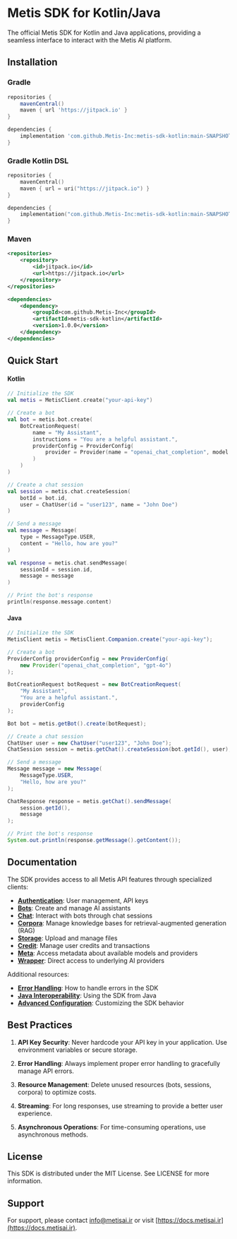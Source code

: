 # Metis SDK for Kotlin/Java

The official Metis SDK for Kotlin and Java applications, providing a seamless interface to interact with the Metis AI platform.

## Installation

### Gradle

```groovy
repositories {
    mavenCentral()
    maven { url 'https://jitpack.io' }
}

dependencies {
    implementation 'com.github.Metis-Inc:metis-sdk-kotlin:main-SNAPSHOT'
}
```

### Gradle Kotlin DSL

```kotlin
repositories {
    mavenCentral()
    maven { url = uri("https://jitpack.io") }
}

dependencies {
    implementation("com.github.Metis-Inc:metis-sdk-kotlin:main-SNAPSHOT")
}
```

### Maven

```xml
<repositories>
    <repository>
        <id>jitpack.io</id>
        <url>https://jitpack.io</url>
    </repository>
</repositories>

<dependencies>
    <dependency>
        <groupId>com.github.Metis-Inc</groupId>
        <artifactId>metis-sdk-kotlin</artifactId>
        <version>1.0.0</version>
    </dependency>
</dependencies>
```

## Quick Start

#### Kotlin
```kotlin
// Initialize the SDK
val metis = MetisClient.create("your-api-key")

// Create a bot
val bot = metis.bot.create(
    BotCreationRequest(
        name = "My Assistant",
        instructions = "You are a helpful assistant.",
        providerConfig = ProviderConfig(
            provider = Provider(name = "openai_chat_completion", model = "gpt-4o")
        )
    )
)

// Create a chat session
val session = metis.chat.createSession(
    botId = bot.id,
    user = ChatUser(id = "user123", name = "John Doe")
)

// Send a message
val message = Message(
    type = MessageType.USER,
    content = "Hello, how are you?"
)

val response = metis.chat.sendMessage(
    sessionId = session.id,
    message = message
)

// Print the bot's response
println(response.message.content)
```

#### Java
```java
// Initialize the SDK
MetisClient metis = MetisClient.Companion.create("your-api-key");

// Create a bot
ProviderConfig providerConfig = new ProviderConfig(
    new Provider("openai_chat_completion", "gpt-4o")
);

BotCreationRequest botRequest = new BotCreationRequest(
    "My Assistant",
    "You are a helpful assistant.",
    providerConfig
);

Bot bot = metis.getBot().create(botRequest);

// Create a chat session
ChatUser user = new ChatUser("user123", "John Doe");
ChatSession session = metis.getChat().createSession(bot.getId(), user);

// Send a message
Message message = new Message(
    MessageType.USER,
    "Hello, how are you?"
);

ChatResponse response = metis.getChat().sendMessage(
    session.getId(),
    message
);

// Print the bot's response
System.out.println(response.getMessage().getContent());
```

## Documentation

The SDK provides access to all Metis API features through specialized clients:

- [**Authentication**](docs/authentication.md): User management, API keys
- [**Bots**](docs/bots.md): Create and manage AI assistants
- [**Chat**](docs/chat.md): Interact with bots through chat sessions
- [**Corpora**](docs/corpora.md): Manage knowledge bases for retrieval-augmented generation (RAG)
- [**Storage**](docs/storage.md): Upload and manage files
- [**Credit**](docs/credit.md): Manage user credits and transactions
- [**Meta**](docs/meta.md): Access metadata about available models and providers
- [**Wrapper**](docs/wrapper.md): Direct access to underlying AI providers

Additional resources:
- [**Error Handling**](docs/error-handling.md): How to handle errors in the SDK
- [**Java Interoperability**](docs/java-interop.md): Using the SDK from Java
- [**Advanced Configuration**](docs/advanced-config.md): Customizing the SDK behavior

## Best Practices

1. **API Key Security**: Never hardcode your API key in your application. Use environment variables or secure storage.

2. **Error Handling**: Always implement proper error handling to gracefully manage API errors.

3. **Resource Management**: Delete unused resources (bots, sessions, corpora) to optimize costs.

4. **Streaming**: For long responses, use streaming to provide a better user experience.

5. **Asynchronous Operations**: For time-consuming operations, use asynchronous methods.

## License

This SDK is distributed under the MIT License. See LICENSE for more information.

## Support

For support, please contact [info@metisai.ir](mailto:info@metisai.ir) or visit [https://docs.metisai.ir](https://docs.metisai.ir).
